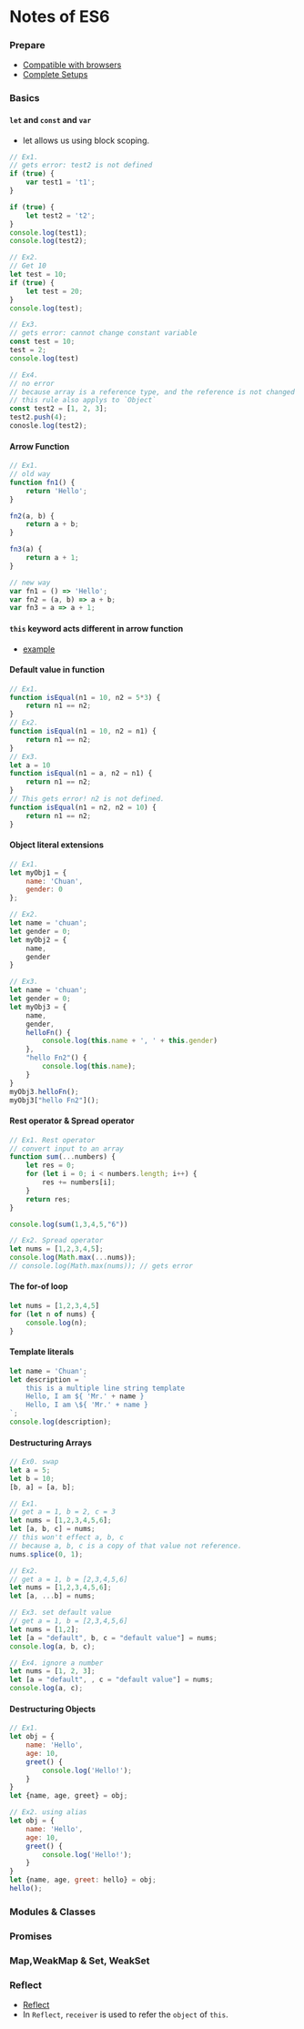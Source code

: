 # Notes of ES6

### Prepare
* [Compatible with browsers](https://kangax.github.io/compat-table/es6/)
* [Complete Setups](https://github.com/topheman/vanilla-es6-jspm)

### Basics

#### `let` and `const` and `var`
* let allows us using block scoping.

``` javascript
// Ex1.
// gets error: test2 is not defined
if (true) {
    var test1 = 't1';
}

if (true) {
    let test2 = 't2';
}
console.log(test1);
console.log(test2);

// Ex2.
// Get 10
let test = 10;
if (true) {
    let test = 20;
}
console.log(test);
```

``` javascript
// Ex3.
// gets error: cannot change constant variable
const test = 10;
test = 2;
console.log(test)

// Ex4.
// no error
// because array is a reference type, and the reference is not changed
// this rule also applys to `Object`
const test2 = [1, 2, 3];
test2.push(4);
conosle.log(test2);
```

#### Arrow Function
``` javascript
// Ex1.
// old way
function fn1() {
    return 'Hello';
}

fn2(a, b) {
    return a + b;
}

fn3(a) {
    return a + 1;
} 

// new way
var fn1 = () => 'Hello';
var fn2 = (a, b) => a + b;
var fn3 = a => a + 1;
```

#### `this` keyword acts different in arrow function
* [example](/w1-function-this/)

#### Default value in function
``` javascript
// Ex1.
function isEqual(n1 = 10, n2 = 5*3) {
    return n1 == n2;
}
// Ex2.
function isEqual(n1 = 10, n2 = n1) {
    return n1 == n2;
}
// Ex3.
let a = 10
function isEqual(n1 = a, n2 = n1) {
    return n1 == n2;
}
// This gets error! n2 is not defined.
function isEqual(n1 = n2, n2 = 10) {
    return n1 == n2;
}
```

#### Object literal extensions
``` javascript
// Ex1.
let myObj1 = {
    name: 'Chuan',
    gender: 0
};

// Ex2.
let name = 'chuan';
let gender = 0;
let myObj2 = {
    name,
    gender
}

// Ex3.
let name = 'chuan';
let gender = 0;
let myObj3 = {
    name,
    gender,
    helloFn() {
        console.log(this.name + ', ' + this.gender)
    },
    "hello Fn2"() {
        console.log(this.name);
    }
}
myObj3.helloFn();
myObj3["hello Fn2"]();
```

#### Rest operator & Spread operator
``` javascript
// Ex1. Rest operator
// convert input to an array
function sum(...numbers) {
    let res = 0;
    for (let i = 0; i < numbers.length; i++) {
        res += numbers[i];
    }
    return res;
}

console.log(sum(1,3,4,5,"6"))
```

``` javascript
// Ex2. Spread operator
let nums = [1,2,3,4,5];
console.log(Math.max(...nums));
// console.log(Math.max(nums)); // gets error
```

#### The for-of loop
``` javascript
let nums = [1,2,3,4,5]
for (let n of nums) {
    console.log(n);
}
```

#### Template literals

``` javascript
let name = 'Chuan';
let description = `
    this is a multiple line string template
    Hello, I am ${ 'Mr.' + name }
    Hello, I am \${ 'Mr.' + name }
`;
console.log(description);
```

#### Destructuring Arrays
``` javascript
// Ex0. swap
let a = 5;
let b = 10;
[b, a] = [a, b];
```

``` javascript
// Ex1.
// get a = 1, b = 2, c = 3
let nums = [1,2,3,4,5,6];
let [a, b, c] = nums;
// this won't effect a, b, c
// because a, b, c is a copy of that value not reference.
nums.splice(0, 1);
```

``` javascript
// Ex2.
// get a = 1, b = [2,3,4,5,6]
let nums = [1,2,3,4,5,6];
let [a, ...b] = nums;
```

``` javascript
// Ex3. set default value
// get a = 1, b = [2,3,4,5,6]
let nums = [1,2];
let [a = "default", b, c = "default value"] = nums;
console.log(a, b, c);
```

``` javascript
// Ex4. ignore a number
let nums = [1, 2, 3];
let [a = "default", , c = "default value"] = nums;
console.log(a, c);
```

#### Destructuring Objects
``` javascript
// Ex1.
let obj = {
    name: 'Hello',
    age: 10,
    greet() {
        console.log('Hello!');
    }
}
let {name, age, greet} = obj;
```

``` javascript
// Ex2. using alias
let obj = {
    name: 'Hello',
    age: 10,
    greet() {
        console.log('Hello!');
    }
}
let {name, age, greet: hello} = obj;
hello();
```

### Modules & Classes


### Promises


### Map,WeakMap & Set, WeakSet


### Reflect

* [Reflect](https://developer.mozilla.org/en-US/docs/Web/JavaScript/Reference/Global_Objects/Reflect)
* In `Reflect`, `receiver` is used to refer the `object` of `this`.


